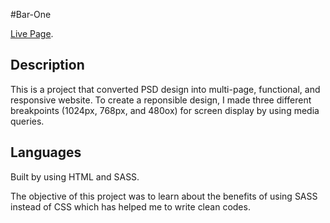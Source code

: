 #Bar-One

[Live Page](https://shin1211.github.io/Seungmin-Shin-Project-One).

## Description

This is a project that converted PSD design into multi-page, functional, and responsive website. To create a reponsible design, I made three different breakpoints (1024px, 768px, and 480ox) for screen display by using media queries. 

## Languages

Built by using HTML and SASS.

The objective of this project was to learn about the benefits of using SASS instead of CSS which has helped me to write clean codes. 



